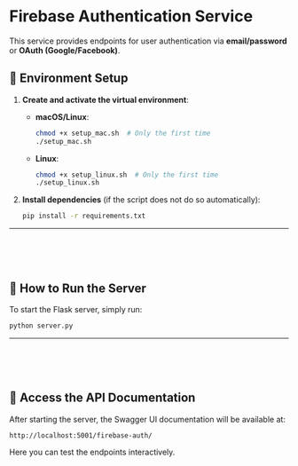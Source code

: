 # Firebase Authentication Service

This service provides endpoints for user authentication via **email/password** or **OAuth (Google/Facebook)**.

## 📌 Environment Setup

1. **Create and activate the virtual environment**:
   - **macOS/Linux**:
     ```bash
     chmod +x setup_mac.sh  # Only the first time
     ./setup_mac.sh
     ```
   - **Linux**:
     ```bash
     chmod +x setup_linux.sh  # Only the first time
     ./setup_linux.sh
     ```
   
2. **Install dependencies** (if the script does not do so automatically):
   ```bash
   pip install -r requirements.txt
   ```

---
<br>
<br>
<br>

## 📌 How to Run the Server

To start the Flask server, simply run:
```bash
python server.py
```

---
<br>
<br>
<br>

## 📌 Access the API Documentation

After starting the server, the Swagger UI documentation will be available at:
```
http://localhost:5001/firebase-auth/
```

Here you can test the endpoints interactively. 